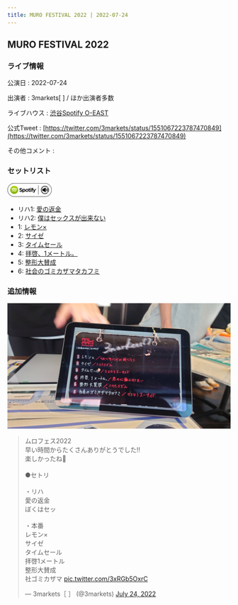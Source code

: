 ```yaml
---
title: MURO FESTIVAL 2022 | 2022-07-24
---
```

## MURO FESTIVAL 2022

### ライブ情報

公演日
:    2022-07-24

出演者
:    3markets[ ] / ほか出演者多数

ライブハウス
:    [渋谷Spotify O-EAST](livehouse007.html)

公式Tweet
:    [https://twitter.com/3markets/status/1551067223787470849](https://twitter.com/3markets/status/1551067223787470849)

その他コメント
:    

### セットリスト


[![play with spotify](images/spotify-icon.png)](https://open.spotify.com/playlist/2HI7Oyxix4zh1cBdTbyZbo)



*  リハ1: [愛の返金](song012.html)
*  リハ2: [僕はセックスが出来ない](song006.html)
*  1: [レモン×](song003.html)
*  2: [サイゼ](song004.html)
*  3: [タイムセール](song007.html)
*  4: [拝啓、1メートル。](song010.html)
*  5: [整形大賛成](song005.html)
*  6: [社会のゴミカザマタカフミ](song002.html)


### 追加情報


[![セトリ画像](images/027.jpg)](images/027.jpg)


<blockquote class="twitter-tweet"><p lang="ja" dir="ltr">ムロフェス2022<br>早い時間からたくさんありがとうでした‼️<br>楽しかったね🤘<br><br>●セトリ<br><br>・リハ<br>愛の返金<br>ぼくはセッ<br><br>・本番<br>レモン×<br>サイゼ<br>タイムセール<br>拝啓1メートル<br>整形大賛成<br>社ゴミカザマ <a href="https://t.co/3xRGb5OxrC">pic.twitter.com/3xRGb5OxrC</a></p>&mdash; 3markets［ ］ (@3markets) <a href="https://twitter.com/3markets/status/1551067223787470849?ref_src=twsrc%5Etfw">July 24, 2022</a></blockquote>
<script async src="https://platform.twitter.com/widgets.js" charset="utf-8"></script>


